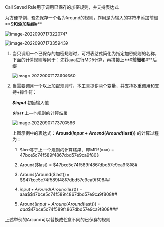Call Saved Rule用于调用已保存的加密规则，并支持表达式



为方便举例，预先保存一个名为Around的规则，作用是为输入的字符串添加前缀**$**和添加后缀**#**

![image-20220907173220747](https://raw.githubusercontent.com/ZhouJunjun/image/master/markdown/image-20220907173220747.png)

![image-20220907173359439](https://raw.githubusercontent.com/ZhouJunjun/image/master/markdown/image-20220907173359439.png)



1.   当只调用一个已保存的加密规则时，可将表达式简化为指定加密规则的名称，下面的计算规则等同于：先将aaa进行MD5计算，再拼接上**$**前缀和**#**后缀

     ![image-20220907173600660](https://raw.githubusercontent.com/ZhouJunjun/image/master/markdown/image-20220907173600660.png)



2.   当需要调用一个以上加密规则时，本工具提供两个变量，并支持多重调用和支持+操作符：

     ***$input*** 初始输入值

     ***$last*** 上一个规则的计算结果

     ![image-20220907173703566](https://raw.githubusercontent.com/ZhouJunjun/image/master/markdown/image-20220907173703566.png)

     上图示例中的表达式：**Around($input+Around(Around($last)))** 的计算过程为：

     1.   $last等于上一个规则的计算结果，即MD5(aaa) = 47bce5c74f589f4867dbd57e9ca9f808

     2.   Around($last) = $47bce5c74f589f4867dbd57e9ca9f808#

     3.   Around(Around($last)) = $$47bce5c74f589f4867dbd57e9ca9f808##

     4.   $input + Around(Around($last)) = aaa$$47bce5c74f589f4867dbd57e9ca9f808##

     5.   Around($input + Around(Around($last))) = $aaa$$47bce5c74f589f4867dbd57e9ca9f808###

上述举例的Around可以替换成任意不同的已保存的规则